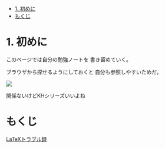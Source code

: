 <!-- TOC -->

- [1. 初めに](#1-%e5%88%9d%e3%82%81%e3%81%ab)
- [もくじ](#%e3%82%82%e3%81%8f%e3%81%98)

<!-- /TOC -->

# 1. 初めに

このページでは自分の勉強ノートを
書き留めていく。

ブラウザから探せるようにしておくと
自分も参照しやすいためだ。

[![](https://img.youtube.com/vi/DWVLmId5IH4/0.jpg)](https://www.youtube.com/watch?v=DWVLmId5IH4)

関係ないけどKHシリーズいいよね

# もくじ

[LaTeXトラブル録](https://tpgrph.github.io/aboutlatex)

